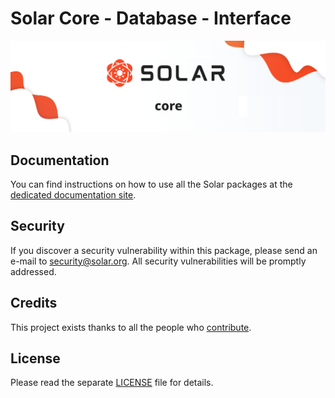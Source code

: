# Solar Core - Database - Interface

<p align="center">
    <img src="../../banner.png" />
</p>

## Documentation

You can find instructions on how to use all the Solar packages at the [dedicated documentation site](https://docs.solar.org).

## Security

If you discover a security vulnerability within this package, please send an e-mail to security@solar.org. All security vulnerabilities will be promptly addressed.

## Credits

This project exists thanks to all the people who [contribute](../../../../contributors).

## License

Please read the separate [LICENSE](../../LICENSE) file for details.
